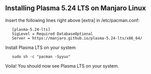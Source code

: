 
## Installing Plasma 5.24 LTS on Manjaro Linux

Insert the following lines right above [extra] in /etc/pacman.conf:

```
   [plasma-5.24-lts]
   SigLevel = Required DatabaseOptional
   Server = https://manjaro.github.io/plasma-5.24-lts/x86_64/
```

Install Plasma LTS on your system

```
   sudo sh -c "pacman -Syyuu"
```

Voila! You should now see Plasma LTS on your system.
